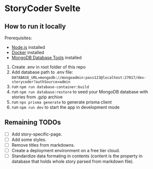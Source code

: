 # StoryCoder Svelte

## How to run it locally

Prerequisites:
- [Node.js](https://nodejs.org/en/) installed
- [Docker](https://www.docker.com/) installed
- [MongoDB Database Tools](https://www.mongodb.com/docs/database-tools/installation/installation/) installed

1. Create .env in root folder of this repo
2. Add database path to .env file: `DATABASE_URL=mongodb://mongoadmin:pass123@localhost:27017/dev-storycoder?authSource=admin`
3. run `npm run database-container:build`
4. run `npm run database:restore` to seed your MongoDB database with stories from .gzip archive
5. run `npx prisma generate` to generate prisma client
6. run `npm run dev` to start the app in development mode


## Remaining TODOs

- [ ] Add story-specific-page.
- [ ] Add some styles.
- [ ] Remove titles from markdowns.
- [ ] Create a deployment environment on a free tier cloud.
- [ ] Standardize data formating in contents (content is the property in database that holds whole story parsed from markdown file).

[//]: # (## Building)

[//]: # ()
[//]: # (To create a production version of your app:)

[//]: # ()
[//]: # (```bash)

[//]: # (npm run build)

[//]: # (```)

[//]: # ()
[//]: # (You can preview the production build with `npm run preview`.)

[//]: # ()
[//]: # (> To deploy your app, you may need to install an [adapter]&#40;https://kit.svelte.dev/docs/adapters&#41; for your target environment.)
